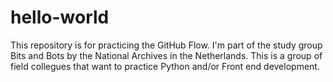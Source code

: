# hello-world
This repository is for practicing the GitHub Flow. I'm part of the study group Bits and Bots by the National Archives in the Netherlands. This is a group of field collegues that want to practice Python and/or Front end development.
